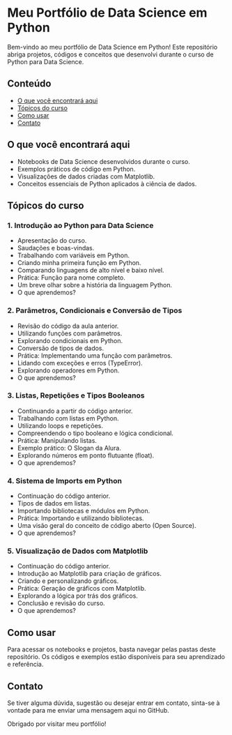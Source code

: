# Meu Portfólio de Data Science em Python

Bem-vindo ao meu portfólio de Data Science em Python! Este repositório abriga projetos, códigos e conceitos que desenvolvi durante o curso de Python para Data Science.

## Conteúdo

- [O que você encontrará aqui](#o-que-você-encontrará-aqui)
- [Tópicos do curso](#tópicos-do-curso)
- [Como usar](#como-usar)
- [Contato](#contato)

## O que você encontrará aqui

- Notebooks de Data Science desenvolvidos durante o curso.
- Exemplos práticos de código em Python.
- Visualizações de dados criadas com Matplotlib.
- Conceitos essenciais de Python aplicados à ciência de dados.

## Tópicos do curso

### 1. Introdução ao Python para Data Science
- Apresentação do curso.
- Saudações e boas-vindas.
- Trabalhando com variáveis em Python.
- Criando minha primeira função em Python.
- Comparando linguagens de alto nível e baixo nível.
- Prática: Função para nome completo.
- Um breve olhar sobre a história da linguagem Python.
- O que aprendemos?

### 2. Parâmetros, Condicionais e Conversão de Tipos
- Revisão do código da aula anterior.
- Utilizando funções com parâmetros.
- Explorando condicionais em Python.
- Conversão de tipos de dados.
- Prática: Implementando uma função com parâmetros.
- Lidando com exceções e erros (TypeError).
- Explorando operadores em Python.
- O que aprendemos?

### 3. Listas, Repetições e Tipos Booleanos
- Continuando a partir do código anterior.
- Trabalhando com listas em Python.
- Utilizando loops e repetições.
- Compreendendo o tipo booleano e lógica condicional.
- Prática: Manipulando listas.
- Exemplo prático: O Slogan da Alura.
- Explorando números em ponto flutuante (float).
- O que aprendemos?

### 4. Sistema de Imports em Python
- Continuação do código anterior.
- Tipos de dados em listas.
- Importando bibliotecas e módulos em Python.
- Prática: Importando e utilizando bibliotecas.
- Uma visão geral do conceito de código aberto (Open Source).
- O que aprendemos?

### 5. Visualização de Dados com Matplotlib
- Continuação do código anterior.
- Introdução ao Matplotlib para criação de gráficos.
- Criando e personalizando gráficos.
- Prática: Geração de gráficos com Matplotlib.
- Explorando a lógica por trás dos gráficos.
- Conclusão e revisão do curso.
- O que aprendemos?

## Como usar

Para acessar os notebooks e projetos, basta navegar pelas pastas deste repositório. Os códigos e exemplos estão disponíveis para seu aprendizado e referência.

## Contato

Se tiver alguma dúvida, sugestão ou desejar entrar em contato, sinta-se à vontade para me enviar uma mensagem aqui no GitHub.

Obrigado por visitar meu portfólio!
